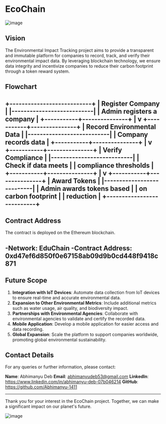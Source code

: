 # EcoChain

![image](https://github.com/user-attachments/assets/cbe409c8-ebad-49f9-ba68-66b383eefc35)



## Vision
The Environmental Impact Tracking project aims to provide a transparent and immutable platform for companies to record, track, and verify their environmental impact data. By leveraging blockchain technology, we ensure data integrity and incentivize companies to reduce their carbon footprint through a token reward system.

## Flowchart
+---------------------------+
|   Register Company        |
|---------------------------|
| Admin registers a company |
+-----------+---------------+
            |
            v
+-----------+---------------+
| Record Environmental Data |
|---------------------------|
| Company records data      |
+-----------+---------------+
            |
            v
+-----------+---------------+
| Verify Compliance         |
|---------------------------|
| Check if data meets       |
| compliance thresholds     |
+-----------+---------------+
            |
            v
+-----------+---------------+
| Award Tokens              |
|---------------------------|
| Admin awards tokens based |
| on carbon footprint       |
| reduction                 |
+---------------------------+
---

## Contract Address
The contract is deployed on the Ethereum blockchain.

-**Network:** EduChain
-**Contract Address:** 0xd47ef6d850f0e67158ab09d9b0cd448f9418c871
---

## Future Scope
1. **Integration with IoT Devices**: Automate data collection from IoT devices to ensure real-time and accurate environmental data.
2. **Expansion to Other Environmental Metrics**: Include additional metrics such as water usage, air quality, and biodiversity impact.
3. **Partnerships with Environmental Agencies**: Collaborate with environmental agencies to validate and certify the recorded data.
4. **Mobile Application**: Develop a mobile application for easier access and data recording.
5. **Global Expansion**: Scale the platform to support companies worldwide, promoting global environmental sustainability.

## Contact Details
For any queries or further information, please contact:

**Name**: Abhimanyu Deb 
**Email**: abhimanyudeb53@gmail.com
**LinkedIn**: https://www.linkedin.com/in/abhimanyu-deb-07b046214
**GitHub**: https://github.com/Abhimanyu-1411

---

Thank you for your interest in the EcoChain project. Together, we can make a significant impact on our planet's future.


![image](https://github.com/user-attachments/assets/1ed0afe5-667c-4858-8c30-1772b8b97ef5)

